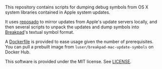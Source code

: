 This repository contains scripts for dumping debug symbols from OS X
system libraries contained in Apple system updates.

It uses [reposado](https://github.com/wdas/reposado) to mirror updates from
Apple's update servers locally, and then several scripts to unpack the updates
and dump symbols into [Breakpad](code.google.com/p/google-breakpad/)'s
textual symbol format.

A [Dockerfile](Dockerfile) is provided to ease usage given the number of
prerequisites. You can pull a prebuilt image from
`luser/breakpad-mac-update-symbols` on Docker Hub.

This software is provided under the MIT license. See [LICENSE](LICENSE).
